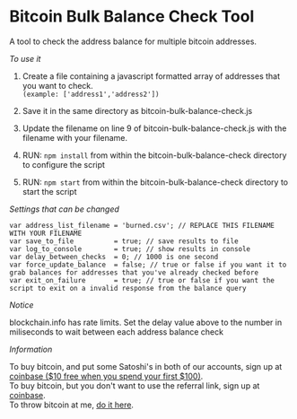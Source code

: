 # Bitcoin Bulk Balance Check Tool
A tool to check the address balance for multiple bitcoin addresses.

*To use it*  

  1. Create a file containing a javascript formatted array of addresses that you want to check.  
  `(example: ['address1','address2'])`

  2. Save it in the same directory as bitcoin-bulk-balance-check.js
	
  3. Update the filename on line 9 of bitcoin-bulk-balance-check.js with the filename with your filename.
	
  4. RUN: `npm install` from within the bitcoin-bulk-balance-check directory to configure the script
	
  5. RUN: `npm start` from within the bitcoin-bulk-balance-check directory to start the script


*Settings that can be changed*  

	var address_list_filename = 'burned.csv'; // REPLACE THIS FILENAME WITH YOUR FILENAME
	var save_to_file          = true; // save results to file
	var log_to_console        = true; // show results in console
	var delay_between_checks  = 0; // 1000 is one second
	var force_update_balance  = false; // true or false if you want it to grab balances for addresses that you've already checked before
	var exit_on_failure       = true; // true or false if you want the script to exit on a invalid response from the balance query


*Notice*  

blockchain.info has rate limits. Set the delay value above to the number in miliseconds to wait between each address balance check

*Information*  

To buy bitcoin, and put some Satoshi's in both of our accounts, sign up at [coinbase ($10 free when you spend your first $100)](https://g-o.co/coinbase).  
To buy bitcoin, but you don't want to use the referral link, sign up at [coinbase](https://www.coinbase.com/join).  
To throw bitcoin at me, [do it here](https://blockchain.info/address/1Bitcoin4MFhhKCvkh2ajrZNAEwoRwiuR2).

